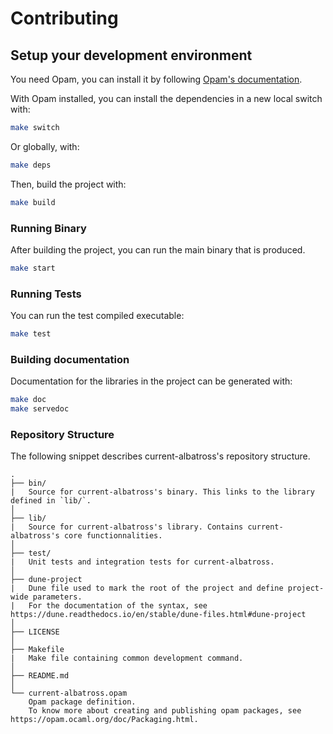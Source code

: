 # Contributing

## Setup your development environment

You need Opam, you can install it by following [Opam's documentation](https://opam.ocaml.org/doc/Install.html).

With Opam installed, you can install the dependencies in a new local switch with:

```bash
make switch
```

Or globally, with:

```bash
make deps
```

Then, build the project with:

```bash
make build
```

### Running Binary

After building the project, you can run the main binary that is produced.

```bash
make start
```

### Running Tests

You can run the test compiled executable:

```bash
make test
```

### Building documentation

Documentation for the libraries in the project can be generated with:

```bash
make doc
make servedoc
```

### Repository Structure

The following snippet describes current-albatross's repository structure.

```text
.
├── bin/
|   Source for current-albatross's binary. This links to the library defined in `lib/`.
│
├── lib/
|   Source for current-albatross's library. Contains current-albatross's core functionnalities.
│
├── test/
|   Unit tests and integration tests for current-albatross.
│
├── dune-project
|   Dune file used to mark the root of the project and define project-wide parameters.
|   For the documentation of the syntax, see https://dune.readthedocs.io/en/stable/dune-files.html#dune-project
│
├── LICENSE
│
├── Makefile
|   Make file containing common development command.
│
├── README.md
│
└── current-albatross.opam
    Opam package definition.
    To know more about creating and publishing opam packages, see https://opam.ocaml.org/doc/Packaging.html.
```
